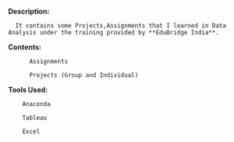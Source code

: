 **Description:**

      It contains some Projects,Assignments that I learned in Data Analysis under the training provided by **EduBridge India**.

**Contents:**

          Assignments 
          
          Projects (Group and Individual)
        
**Tools Used:**

        Anaconda
        
        Tableau 
        
        Excel

        
        
        
        
